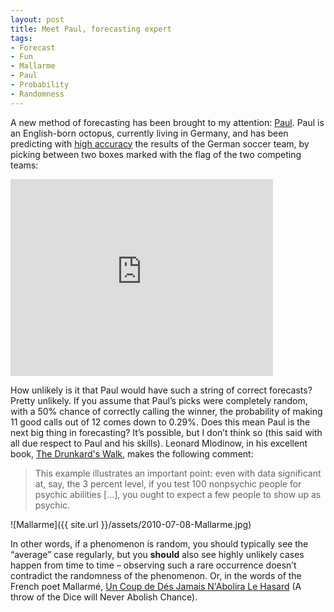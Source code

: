 ```yaml
---
layout: post
title: Meet Paul, forecasting expert
tags:
- Forecast
- Fun
- Mallarme
- Paul
- Probability
- Randomness
---
```


A new method of forecasting has been brought to my attention: [Paul](http://www.huffingtonpost.com/2010/07/06/paul-the-octopus-stuns-ge_n_636118.html). Paul is an English-born octopus, currently living in Germany, and has been predicting with [high accuracy](http://en.wikipedia.org/wiki/Paul_the_Octopus#The_2010_FIFA_World_Cup) the results of the German soccer team, by picking between two boxes marked with the flag of the two competing teams:  

<iframe width="420" height="315" src="https://www.youtube.com/embed/Ya85knuDzp8" frameborder="0" allowfullscreen></iframe>

How unlikely is it that Paul would have such a string of correct forecasts? Pretty unlikely. If you assume that Paul’s picks were completely random, with a 50% chance of correctly calling the winner, the probability of making 11 good calls out of 12 comes down to 0.29%. Does this mean Paul is the next big thing in forecasting? It’s possible, but I don’t think so (this said with all due respect to Paul and his skills). Leonard Mlodinow, in his excellent book, [The Drunkard's Walk](http://www.amazon.com/gp/product/0307275175?ie=UTF8&tag=wwwclearlines-20&linkCode=as2&camp=1789&creative=9325&creativeASIN=0307275175), makes the following comment:  

> This example illustrates an important point: even with data significant at, say, the 3 percent level, if you test 100 nonpsychic people for psychic abilities […], you ought to expect a few people to show up as psychic. 

![Mallarme]({{ site.url }}/assets/2010-07-08-Mallarme.jpg)

In other words, if a phenomenon is random, you should typically see the “average” case regularly, but you **should** also see highly unlikely cases happen from time to time – observing such a rare occurrence doesn’t contradict the randomness of the phenomenon. Or, in the words of the French poet Mallarmé, [Un Coup de Dés Jamais N'Abolira Le Hasard](http://en.wikipedia.org/wiki/Un_Coup_de_D%C3%A9s_Jamais_N'Abolira_Le_Hasard_(Mallarm%C3%A9)) (A throw of the Dice will Never Abolish Chance).
